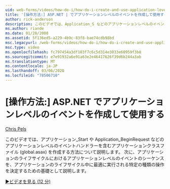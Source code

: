 ```yaml
---
uid: web-forms/videos/how-do-i/how-do-i-create-and-use-application-level-events-in-aspnet
title: '[操作方法:] ASP.NET | でアプリケーションレベルのイベントを作成して使用するMicrosoft Docs'
author: rick-anderson
description: このビデオでは、Application_S などのアプリケーションレベルのイベントハンドラーを含むアプリケーションクラスファイル (global.asax) を作成する方法について説明します。
ms.author: riande
ms.date: 01/28/2008
ms.assetid: 5f136ed5-a229-4b9c-83f8-bae74cdb98bd
msc.legacyurl: /web-forms/videos/how-do-i/how-do-i-create-and-use-application-level-events-in-aspnet
msc.type: video
ms.openlocfilehash: fc797454a3df103f7c6c5d314e3033e60959f3b8
ms.sourcegitcommit: e7e91932a6e91a63e2e46417626f39d6b244a3ab
ms.translationtype: MT
ms.contentlocale: ja-JP
ms.lasthandoff: 03/06/2020
ms.locfileid: "78506710"
---
```

# <a name="how-do-i--create-and-use-application-level-events-in-aspnet"></a>[操作方法:] ASP.NET でアプリケーションレベルのイベントを作成して使用する

[Chris Pels](https://twitter.com/chrispels)

このビデオでは、アプリケーション\_Start や Application\_BeginRequest などのアプリケーションレベルのイベントハンドラーを含むアプリケーションクラスファイル (global.asax) を作成する方法について説明します。 次に、アプリケーションのライフサイクルにおけるアプリケーションレベルのイベントのシーケンスを、アプリケーションのライフサイクル中に最適に実行される特定の種類の操作を決定するための基礎として説明します。

[&#9654;ビデオを見る (12 分)](https://channel9.msdn.com/Blogs/ASP-NET-Site-Videos/how-do-i-create-and-use-application-level-events-in-aspnet)
